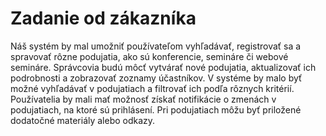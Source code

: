 # Zadanie od zákazníka
Náš systém by mal umožniť používateľom vyhľadávať, registrovať sa a spravovať rôzne podujatia, ako sú konferencie, semináre či webové semináre. Správcovia budú môcť vytvárať nové podujatia, aktualizovať ich podrobnosti a zobrazovať zoznamy účastníkov. V systéme by malo byť možné vyhľadávať v podujatiach a filtrovať ich podľa rôznych kritérií. Používatelia by mali mať možnosť získať notifikácie o zmenách v podujatiach, na ktoré sú prihlásení. Pri podujatiach môžu byť priložené dodatočné materiály alebo odkazy.
